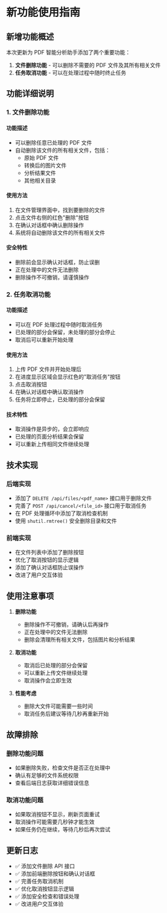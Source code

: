 # 新功能使用指南

## 新增功能概述

本次更新为 PDF 智能分析助手添加了两个重要功能：

1. **文件删除功能** - 可以删除不需要的 PDF 文件及其所有相关文件
2. **任务取消功能** - 可以在处理过程中随时终止任务

## 功能详细说明

### 1. 文件删除功能

#### 功能描述

- 可以删除任意已处理的 PDF 文件
- 自动删除该文件的所有相关文件，包括：
  - 原始 PDF 文件
  - 转换后的图片文件
  - 分析结果文件
  - 其他相关目录

#### 使用方法

1. 在文件管理界面中，找到要删除的文件
2. 点击文件右侧的红色"删除"按钮
3. 在确认对话框中确认删除操作
4. 系统将自动删除该文件的所有相关文件

#### 安全特性

- 删除前会显示确认对话框，防止误删
- 正在处理中的文件无法删除
- 删除操作不可撤销，请谨慎操作

### 2. 任务取消功能

#### 功能描述

- 可以在 PDF 处理过程中随时取消任务
- 已处理的部分会保留，未处理的部分会停止
- 取消后可以重新开始处理

#### 使用方法

1. 上传 PDF 文件并开始处理后
2. 在进度显示区域会显示红色的"取消任务"按钮
3. 点击取消按钮
4. 在确认对话框中确认取消操作
5. 任务将立即停止，已处理的部分会保留

#### 技术特性

- 取消操作是异步的，会立即响应
- 已处理的页面分析结果会保留
- 可以重新上传相同文件继续处理

## 技术实现

### 后端实现

- 添加了 `DELETE /api/files/<pdf_name>` 接口用于删除文件
- 完善了 `POST /api/cancel/<file_id>` 接口用于取消任务
- 在 PDF 处理循环中添加了取消检查机制
- 使用 `shutil.rmtree()` 安全删除目录和文件

### 前端实现

- 在文件列表中添加了删除按钮
- 优化了取消按钮的显示逻辑
- 添加了确认对话框防止误操作
- 改进了用户交互体验

## 使用注意事项

1. **删除功能**

   - 删除操作不可撤销，请确认后再操作
   - 正在处理中的文件无法删除
   - 删除会清理所有相关文件，包括图片和分析结果

2. **取消功能**

   - 取消后已处理的部分会保留
   - 可以重新上传文件继续处理
   - 取消操作会立即生效

3. **性能考虑**
   - 删除大文件可能需要一些时间
   - 取消任务后建议等待几秒再重新开始

## 故障排除

### 删除功能问题

- 如果删除失败，检查文件是否正在处理中
- 确认有足够的文件系统权限
- 查看后端日志获取详细错误信息

### 取消功能问题

- 如果取消按钮不显示，刷新页面重试
- 取消操作可能需要几秒钟才能生效
- 如果任务仍在继续，等待几秒后再次尝试

## 更新日志

- ✅ 添加文件删除 API 接口
- ✅ 添加前端删除按钮和确认对话框
- ✅ 完善任务取消机制
- ✅ 优化取消按钮显示逻辑
- ✅ 添加安全检查和错误处理
- ✅ 改进用户交互体验
